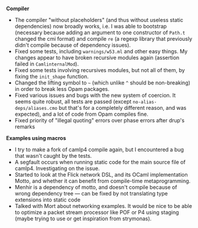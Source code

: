 **Compiler**

* The compiler "without placeholders" (and thus without useless static
  dependencies) now broadly works, i.e. I was able to bootstrap (necessary
  because adding an argument to one constructor of `Path.t` changed the cmi
  format) and compile `re` (a regexp library that previously didn't compile
  because of dependency issues).
* Fixed some tests, including `warnings/w53.ml` and other easy things. My
  changes appear to have broken recursive modules again (assertion failed in
  `CamlinternalMod`).
* Fixed some tests involving recursives modules, but not all of them, by fixing
  the `init_shape` function.
* Changed the lifting symbol to `~` (which unlike `^` should be non-breaking) in
  order to break less Opam packages.
* Fixed various issues and bugs with the new system of coercion. It seems quite
  robust, all tests are passed (except `no-alias-deps/aliases.cmo` but that's
  for a completely different reason, and was expected), and a lot of code from
  Opam compiles fine.
* Fixed priority of "illegal quoting" errors over phase errors after drup's
  remarks

**Examples using macros**  

* I try to make a fork of camlp4 compile again, but I encountered a bug that
  wasn't caught by the tests.
* A segfault occurs when running static code for the main source file of camlp4.
  Investigating on the issue.
* Started to look at the Flick network DSL, and its OCaml implementation Motto,
  and whether it can benefit from compile-time metaprogramming.
* Menhir is a dependency of motto, and doesn't compile because of wrong
  dependency tree — can be fixed by not translating type extensions into static
  code
* Talked with Mort about networking examples. It would be nice to be able to
  optimize a packet stream processor like POF or P4 using staging (maybe trying
  to use or get inspiration from strymonas).
